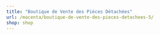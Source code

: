 ```yaml
---
title: "Boutique de Vente des Pièces Détachées"
url: /macenta/boutique-de-vente-des-pieces-detachees-5/
shop: shop
---
```

